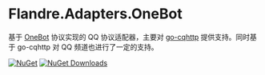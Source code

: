 # Flandre.Adapters.OneBot

基于 [OneBot](https://github.com/botuniverse/onebot) 协议实现的 QQ
协议适配器，主要对 [go-cqhttp](https://github.com/Mrs4s/go-cqhttp) 提供支持。同时基于 go-cqhttp 对 QQ 频道也进行了一定的支持。

[![NuGet](https://img.shields.io/nuget/vpre/Flandre.Adapters.OneBot?label=NuGet&color=blue)](https://www.nuget.org/packages/Flandre.Adapters.OneBot/)
[![NuGet Downloads](https://img.shields.io/nuget/dt/Flandre.Adapters.OneBot?label=Downloads&color=f06292)](https://www.nuget.org/packages/Flandre.Adapters.OneBot/)
